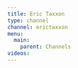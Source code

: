 ```yaml
---
title: Eric Taxxon
type: channel
channel: erictaxxon
menu:
  main:
    parent: Channels
videos:
---
```

